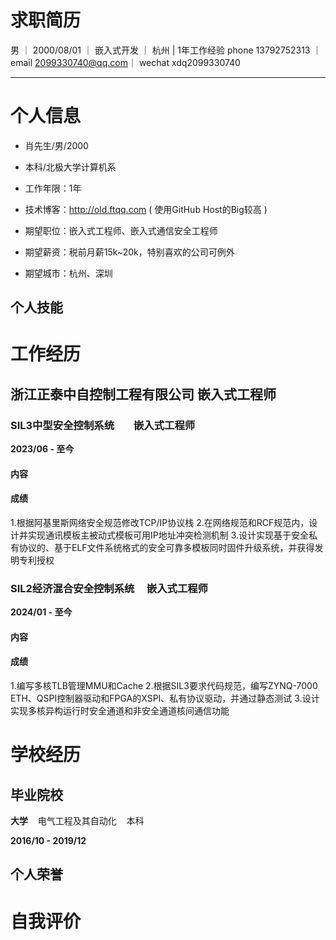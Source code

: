 
# 求职简历
男 ｜ 2000/08/01 ｜ 嵌入式开发 ｜ 杭州 | 1年工作经验
phone 13792752313 ｜ email 2099330740@qq.com｜ wechat xdq2099330740

* * *
# 个人信息

 - 肖先生/男/2000 
 - 本科/北极大学计算机系 
 - 工作年限：1年
 - 技术博客：http://old.ftqq.com ( 使用GitHub Host的Big较高  )

 - 期望职位：嵌入式工程师、嵌入式通信安全工程师
 - 期望薪资：税前月薪15k~20k，特别喜欢的公司可例外
 - 期望城市：杭州、深圳

## 个人技能


# 工作经历

## 浙江正泰中自控制工程有限公司     嵌入式工程师

### SIL3中型安全控制系统        嵌入式工程师

**2023/06 - 至今**

#### 内容

#### 成绩
1.根据阿基里斯网络安全规范修改TCP/IP协议栈
2.在网络规范和RCF规范内，设计并实现通讯模板主被动式模板可用IP地址冲突检测机制
3.设计实现基于安全私有协议的、基于ELF文件系统格式的安全可靠多模板同时固件升级系统，并获得发明专利授权

### SIL2经济混合安全控制系统     嵌入式工程师

**2024/01 - 至今**

#### 内容


#### 成绩
1.编写多核TLB管理MMU和Cache
2.根据SIL3要求代码规范，编写ZYNQ-7000 ETH、QSPI控制器驱动和FPGA的XSPI、私有协议驱动，并通过静态测试
3.设计实现多核异构运行时安全通道和非安全通道核间通信功能


# 学校经历

## 毕业院校

**大学**    电气工程及其自动化    本科

**2016/10 - 2019/12**




## 个人荣誉

# 自我评价




